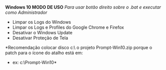 **Windows 10 MODO DE USO**
*Para usar botão direito sobre o .bat e executar como Administrador*

- Limpar os Logs do Windows
- Limpar os Logs e Profiles do Google Chrome e Firefox
- Desativar o Windows Update
- Desativar Proteção de Tela  


*Recomendação colocar disco c:\ o projeto Prompt-Win10.zip porque o patch para o ícone do atalho está em:
- ex: c:\Prompt-Win10*
